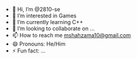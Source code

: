 - 👋 Hi, I’m @2810-se
- 👀 I’m interested in Games
- 🌱 I’m currently learning C++ 
- 💞️ I’m looking to collaborate on ...
- 📫 How to reach me mshahzama10@gmail.com
- 😄 Pronouns: He/Him
- ⚡ Fun fact: ...

<!---
2810-se/2810-se is a ✨ special ✨ repository because its `README.md` (this file) appears on your GitHub profile.
You can click the Preview link to take a look at your changes.
--->
